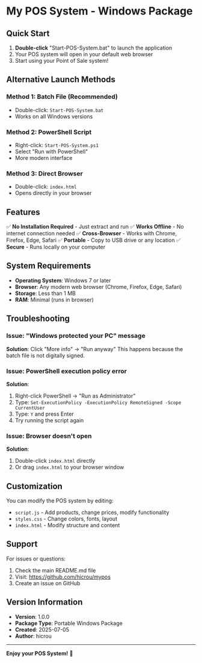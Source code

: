 # My POS System - Windows Package

## Quick Start

1. **Double-click** "Start-POS-System.bat" to launch the application
2. Your POS system will open in your default web browser
3. Start using your Point of Sale system!

## Alternative Launch Methods

### Method 1: Batch File (Recommended)
- Double-click: `Start-POS-System.bat`
- Works on all Windows versions

### Method 2: PowerShell Script
- Right-click: `Start-POS-System.ps1`
- Select "Run with PowerShell"
- More modern interface

### Method 3: Direct Browser
- Double-click: `index.html`
- Opens directly in your browser

## Features

✅ **No Installation Required** - Just extract and run
✅ **Works Offline** - No internet connection needed
✅ **Cross-Browser** - Works with Chrome, Firefox, Edge, Safari
✅ **Portable** - Copy to USB drive or any location
✅ **Secure** - Runs locally on your computer

## System Requirements

- **Operating System**: Windows 7 or later
- **Browser**: Any modern web browser (Chrome, Firefox, Edge, Safari)
- **Storage**: Less than 1 MB
- **RAM**: Minimal (runs in browser)

## Troubleshooting

### Issue: "Windows protected your PC" message
**Solution**: Click "More info" → "Run anyway"
This happens because the batch file is not digitally signed.

### Issue: PowerShell execution policy error
**Solution**: 
1. Right-click PowerShell → "Run as Administrator"
2. Type: `Set-ExecutionPolicy -ExecutionPolicy RemoteSigned -Scope CurrentUser`
3. Type: `Y` and press Enter
4. Try running the script again

### Issue: Browser doesn't open
**Solution**: 
1. Double-click `index.html` directly
2. Or drag `index.html` to your browser window

## Customization

You can modify the POS system by editing:
- `script.js` - Add products, change prices, modify functionality
- `styles.css` - Change colors, fonts, layout
- `index.html` - Modify structure and content

## Support

For issues or questions:
1. Check the main README.md file
2. Visit: https://github.com/hicrou/mypos
3. Create an issue on GitHub

## Version Information

- **Version**: 1.0.0
- **Package Type**: Portable Windows Package
- **Created**: 2025-07-05
- **Author**: hicrou

---

**Enjoy your POS System!** 🎉

